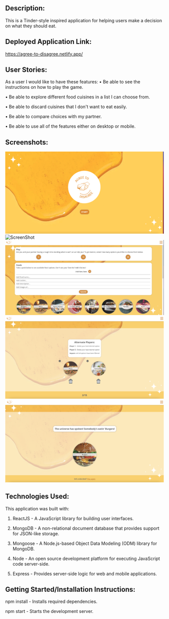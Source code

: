 ## Description:
This is a Tinder-style inspired application for helping users make a decision on what they should eat. 

## Deployed Application Link:

https://agree-to-disagree.netlify.app/


## User Stories:

As a user I would like to have these features:
• Be able to see the instructions on how to play the game.

• Be able to explore different food cuisines in a list I can choose from.

• Be able to discard cuisines that I don't want to eat easily.

• Be able to compare choices with my partner.

• Be able to use all of the features either on desktop or mobile.


## Screenshots:

![ScreenShot](public/homeImage.png)
![ScreenShot](public/playImage1.png)
![ScreenShot](public/playImage2.png)
![ScreenShot](public/playImage3.png)
![ScreenShot](public/playImage4.png)


## Technologies Used:
 
 This application was built with:

 1. ReactJS - A JavaScript library for building user interfaces.

 2. MongoDB -  A non-relational document database that provides support for JSON-like storage.

 3. Mongoose - A Node.js-based Object Data Modeling (ODM) library for MongoDB.

 4. Node - An open source development platform for executing JavaScript code server-side.

 5. Express - Provides server-side logic for web and mobile applications.


## Getting Started/Installation Instructions:
npm install - Installs required dependencies.

npm start - Starts the development server.